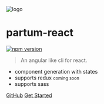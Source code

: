 <img class="main_logo" src="/media/icon.svg" data-origin="media/icon.svg" alt="logo">

# partum-react 
[![npm version](https://badge.fury.io/js/partum-react.svg)](https://badge.fury.io/js/partum-react)

> An angular like cli for react.

- component generation with states
- supports redux <small>coming soon</small>
- supports sass

[GitHub](https://github.com/LucHighwalker/partum-react/)
[Get Started](#installation)
